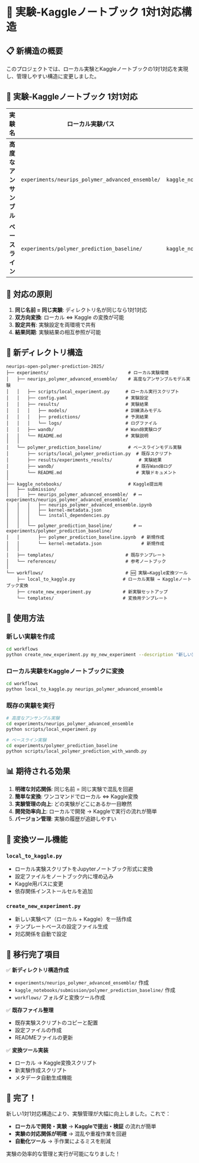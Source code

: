 # 🎯 実験-Kaggleノートブック 1対1対応構造

## 📋 新構造の概要

このプロジェクトでは、ローカル実験とKaggleノートブックの1対1対応を実現し、管理しやすい構造に変更しました。

## 🔄 実験-Kaggleノートブック 1対1対応

| 実験名 | ローカル実験パス | Kaggleノートブックパス | 説明 |
|--------|-----------------|-------------------|------|
| **高度なアンサンブル** | `experiments/neurips_polymer_advanced_ensemble/` | `kaggle_notebooks/submission/neurips_polymer_advanced_ensemble/` | RDKit + XGBoost + CatBoost高度アンサンブル |
| **ベースライン** | `experiments/polymer_prediction_baseline/` | `kaggle_notebooks/submission/polymer_prediction_baseline/` | 基本的なML手法ベースライン |

## 🎯 対応の原則

1. **同じ名前 = 同じ実験**: ディレクトリ名が同じなら1対1対応
2. **双方向変換**: ローカル ⇔ Kaggle の変換が可能
3. **設定共有**: 実験設定を両環境で共有
4. **結果同期**: 実験結果の相互参照が可能

## 📁 新ディレクトリ構造

```
neurips-open-polymer-prediction-2025/
├── experiments/                              # ローカル実験環境
│   ├── neurips_polymer_advanced_ensemble/    # 高度なアンサンブルモデル実験
│   │   ├── scripts/local_experiment.py      # ローカル実行スクリプト
│   │   ├── config.yaml                      # 実験設定
│   │   ├── results/                         # 実験結果
│   │   │   ├── models/                      # 訓練済みモデル
│   │   │   ├── predictions/                 # 予測結果
│   │   │   └── logs/                        # ログファイル
│   │   ├── wandb/                           # WandB実験ログ
│   │   └── README.md                        # 実験説明
│   │
│   └── polymer_prediction_baseline/          # ベースラインモデル実験
│       ├── scripts/local_polymer_prediction.py  # 既存スクリプト
│       ├── results/experiments_results/          # 実験結果
│       ├── wandb/                               # 既存WandBログ
│       └── README.md                            # 実験ドキュメント
│
├── kaggle_notebooks/                         # Kaggle提出用
│   ├── submission/
│   │   ├── neurips_polymer_advanced_ensemble/  # ⟷ experiments/neurips_polymer_advanced_ensemble/
│   │   │   ├── neurips_polymer_advanced_ensemble.ipynb
│   │   │   ├── kernel-metadata.json
│   │   │   └── install_dependencies.py
│   │   │
│   │   └── polymer_prediction_baseline/        # ⟷ experiments/polymer_prediction_baseline/
│   │       ├── polymer_prediction_baseline.ipynb  # 新規作成
│   │       └── kernel-metadata.json               # 新規作成
│   │
│   ├── templates/                           # 既存テンプレート
│   └── references/                          # 参考ノートブック
│
└── workflows/                               # 🆕 実験⇔Kaggle変換ツール
    ├── local_to_kaggle.py                  # ローカル実験 → Kaggleノートブック変換
    ├── create_new_experiment.py            # 新実験セットアップ
    └── templates/                          # 変換用テンプレート
```

## 🚀 使用方法

### 新しい実験を作成
```bash
cd workflows
python create_new_experiment.py my_new_experiment --description "新しい実験の説明"
```

### ローカル実験をKaggleノートブックに変換
```bash
cd workflows
python local_to_kaggle.py neurips_polymer_advanced_ensemble
```

### 既存の実験を実行
```bash
# 高度なアンサンブル実験
cd experiments/neurips_polymer_advanced_ensemble
python scripts/local_experiment.py

# ベースライン実験
cd experiments/polymer_prediction_baseline
python scripts/local_polymer_prediction_with_wandb.py
```

## 📊 期待される効果

1. **明確な対応関係**: 同じ名前 = 同じ実験で混乱を回避
2. **簡単な変換**: ワンコマンドでローカル ⇔ Kaggle変換
3. **実験管理の向上**: どの実験がどこにあるか一目瞭然
4. **開発効率向上**: ローカルで開発 → Kaggleで実行の流れが簡単
5. **バージョン管理**: 実験の履歴が追跡しやすい

## 🔧 変換ツール機能

### `local_to_kaggle.py`
- ローカル実験スクリプトをJupyterノートブック形式に変換
- 設定ファイルをノートブック内に埋め込み
- Kaggle用パスに変更
- 依存関係インストールセルを追加

### `create_new_experiment.py`
- 新しい実験ペア（ローカル + Kaggle）を一括作成
- テンプレートベースの設定ファイル生成
- 対応関係を自動で設定

## 📝 移行完了項目

✅ **新ディレクトリ構造作成**
- `experiments/neurips_polymer_advanced_ensemble/` 作成
- `kaggle_notebooks/submission/polymer_prediction_baseline/` 作成
- `workflows/` フォルダと変換ツール作成

✅ **既存ファイル整理**
- 既存実験スクリプトのコピーと配置
- 設定ファイルの作成
- READMEファイルの更新

✅ **変換ツール実装**
- ローカル → Kaggle変換スクリプト
- 新実験作成スクリプト
- メタデータ自動生成機能

## 🎉 完了！

新しい1対1対応構造により、実験管理が大幅に向上しました。これで：

- **ローカルで開発・実験** → **Kaggleで提出・検証** の流れが簡単
- **実験の対応関係が明確** → 混乱や重複作業を回避
- **自動化ツール** → 手作業によるミスを削減

実験の効率的な管理と実行が可能になりました！
